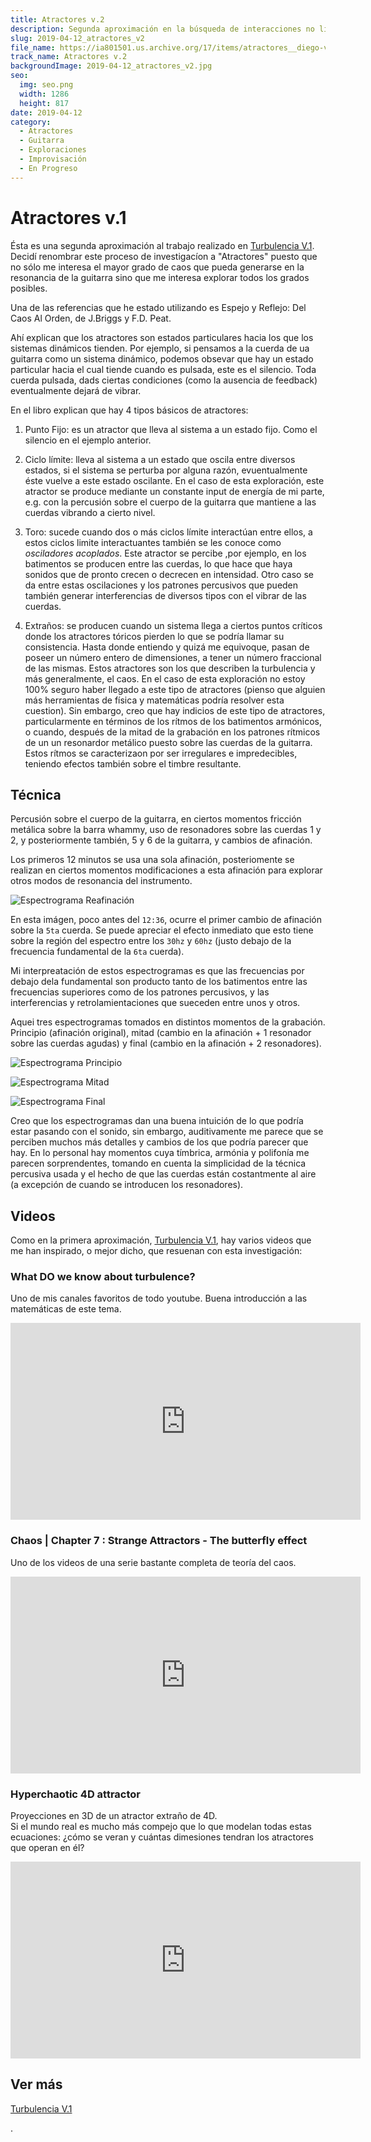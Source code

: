 ```yaml
---
title: Atractores v.2
description: Segunda aproximación en la búsqueda de interacciones no lineales en la resonancia de la guitarra
slug: 2019-04-12_atractores_v2
file_name: https://ia801501.us.archive.org/17/items/atractores__diego-villasenor/01-190414_2158.mp3
track_name: Atractores v.2
backgroundImage: 2019-04-12_atractores_v2.jpg
seo:
  img: seo.png
  width: 1286
  height: 817
date: 2019-04-12
category:
  - Atractores
  - Guitarra
  - Exploraciones
  - Improvisación
  - En Progreso
---
```


# Atractores v.1

Ésta es una segunda aproximación al trabajo realizado en [Turbulencia V.1](/blog/2019-03-24_turbulencia_v1). Decidí renombrar este proceso de investigacíon a "Atractores" puesto que no sólo me interesa el mayor grado de caos que pueda generarse en la resonancia de la guitarra sino que me interesa explorar todos los grados posibles.

Una de las referencias que he estado utilizando es Espejo y Reflejo: Del Caos Al Orden, de J.Briggs y F.D. Peat.

Ahí explican que los atractores son estados particulares hacia los que los sistemas dinámicos tienden. Por ejemplo, si pensamos a la cuerda de ua guitarra como un sistema dinámico, podemos obsevar que hay un estado particular hacia el cual tiende cuando es pulsada, este es el silencio. Toda cuerda pulsada, dads ciertas condiciones (como la ausencia de feedback) eventualmente dejará de vibrar.

En el libro explican que hay 4 tipos básicos de atractores:

1. Punto Fijo: es un atractor que lleva al sistema a un estado fijo. Como el silencio en el ejemplo anterior.

2. Ciclo límite: lleva al sistema a un estado que oscila entre diversos estados, si el sistema se perturba por alguna razón, evuentualmente éste vuelve a este estado oscilante. En el caso de esta exploración, este atractor se produce mediante un constante input de energía de mi parte, e.g. con la percusión sobre el cuerpo de la guitarra que mantiene a las cuerdas vibrando a cierto nivel.

3. Toro: sucede cuando dos o más ciclos límite interactúan entre ellos, a estos ciclos limite interactuantes también se les conoce como _osciladores acoplados_. Este atractor se percibe ,por ejemplo, en los batimentos se producen entre las cuerdas, lo que hace que haya sonidos que de pronto crecen o decrecen en intensidad. Otro caso se da entre estas oscilaciones y los patrones percusivos que pueden también generar interferencias de diversos tipos con el vibrar de las cuerdas.

4. Extraños: se producen cuando un sistema llega a ciertos puntos críticos donde los atractores tóricos pierden lo que se podría llamar su consistencia. Hasta donde entiendo y quizá me equivoque, pasan de poseer un número entero de dimensiones, a tener un número fraccional de las mismas. Estos atractores son los que describen la turbulencia y más generalmente, el caos. En el caso de esta exploración no estoy 100% seguro haber llegado a este tipo de atractores (pienso que alguien más herramientas de física y matemáticas podría resolver esta cuestion). Sin embargo, creo que hay indicios de este tipo de atractores, particularmente en términos de los rítmos de los batimentos armónicos, o cuando, después de la mitad de la grabación en los patrones rítmicos de un un resonardor metálico puesto sobre las cuerdas de la guitarra. Estos rítmos se caracterizaon por ser irregulares e impredecibles, teniendo efectos también sobre el timbre resultante. 


## Técnica
Percusión sobre el cuerpo de la guitarra, en ciertos momentos fricción metálica sobre la barra whammy, uso de resonadores sobre las cuerdas 1 y 2, y posteriormente también, 5 y  6 de la guitarra, y cambios de afinación.

Los primeros 12 minutos se usa una sola afinación, posteriomente se realizan en ciertos momentos modificaciones a esta afinación para explorar otros modos de resonancia del instrumento.

![Espectrograma Reafinación](/blog/2019-04-12_atractores_v2/reafinacion.jpg)

En esta imágen, poco antes del `12:36`, ocurre el primer cambio de afinación sobre la `5ta` cuerda. Se puede apreciar el efecto inmediato que esto tiene sobre la región del espectro entre los `30hz` y `60hz` (justo debajo de la frecuencia fundamental de la `6ta` cuerda).

Mi interpreatación de estos espectrogramas es que las frecuencias por debajo dela fundamental son producto tanto de los batimentos entre las frecuencias superiores como de los patrones percusivos, y las interferencias y retrolamientaciones que sueceden entre unos y otros.

Aquei tres espectrogramas tomados en distintos momentos de la grabación. Principio (afinación original), mitad (cambio en la afinación + 1 resonador sobre las cuerdas agudas) y final (cambio en la afinación + 2 resonadores).

![Espectrograma Principio](/blog/2019-04-12_atractores_v2/principio.jpg)

![Espectrograma Mitad](/blog/2019-04-12_atractores_v2/mitad.jpg)

![Espectrograma Final](/blog/2019-04-12_atractores_v2/final.jpg)

Creo que los espectrogramas dan una buena intuición de lo que podría estar pasando con el sonido, sin embargo, auditivamente me parece que se perciben muchos más detalles y cambios de los que podría parecer que hay. En lo personal hay momentos cuya tímbrica, armónia y polifonía me parecen sorprendentes, tomando en cuenta la simplicidad de la técnica percusiva usada y el hecho de que las cuerdas están costantmente al aire (a excepción de cuando se introducen los resonadores).

## Videos
Como en la primera aproximación, [Turbulencia V.1](/blog/2019-03-24_turbulencia_v1), hay varios videos que me han inspirado, o mejor dicho, que resuenan con esta investigación:

### What DO we know about turbulence?
Uno de mis canales favoritos de todo youtube. Buena introducción a las matemáticas de este tema.
<iframe width="560" height="315" src="https://www.youtube.com/embed/_UoTTq651dE" frameborder="0" allow="accelerometer; autoplay; encrypted-media; gyroscope; picture-in-picture" allowfullscreen></iframe>

### Chaos | Chapter 7 : Strange Attractors - The butterfly effect
Uno de los videos de una serie bastante completa de teoría del caos.
<iframe width="560" height="315" src="https://www.youtube.com/embed/aAJkLh76QnM" frameborder="0" allow="accelerometer; autoplay; encrypted-media; gyroscope; picture-in-picture" allowfullscreen></iframe>


### Hyperchaotic 4D attractor
Proyecciones en 3D de un atractor extraño de 4D.  
Si el mundo real es mucho más compejo que lo que modelan todas estas ecuaciones: ¿cómo se veran y cuántas dimesiones tendran los atractores que operan en él?
<iframe width="560" height="315" src="https://www.youtube.com/embed/XT0wIbLatOY" frameborder="0" allow="accelerometer; autoplay; encrypted-media; gyroscope; picture-in-picture" allowfullscreen></iframe>

## Ver más
[Turbulencia V.1](/blog/2019-03-24_turbulencia_v1)

















.